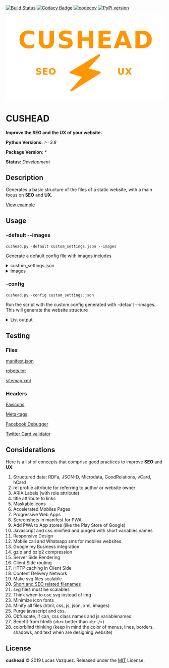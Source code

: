 [![Build Status](https://api.travis-ci.org/lucasvazq/cushead.svg?branch=master)](https://travis-ci.org/lucasvazq/cushead)
[![Codacy Badge](https://api.codacy.com/project/badge/Grade/ce412113e4144c9f9739a99a0d0b77f5)](https://app.codacy.com/app/lucasvazq/cushead?utm_source=github.com&utm_medium=referral&utm_content=lucasvazq/cushead&utm_campaign=Badge_Grade_Dashboard)
[![codecov](https://codecov.io/gh/lucasvazq/cushead/branch/master/graph/badge.svg)](https://codecov.io/gh/lucasvazq/cushead)
[![PyPI version](https://badge.fury.io/py/cushead.svg)](https://badge.fury.io/py/cushead)

<div align="center">
  <img src="./docs/logo.png" alt="cushead logo">
</div>

# CUSHEAD

**Improve the SEO and the UX of your website.**

**Python Versions:** _>=3.8_

**Package Version**: _*_

**Status:** _Development_

## Description

Generates a basic structure of the files of a static website,
with a main focus on **SEO** and **UX**.

[View example](./docs/example/)


## Usage

### -default --images

`cushead.py -default custom_settings.json --images`

Generate a default config file with images includes

<details>

  <summary>custom_settings.json</summary>

  Can edit all of this settings.

  ```json
{
    "comment":  {
        "About":            "Config file used by python CUSHEAD",
        "Format":           "JSON",
        "Git":              "https://github.com/lucasvazq/cushead",
        "Documentation":    "https://github.com/lucasvazq/cushead/blob/master/README.md"
    },
    "required": {
        "static_url":       "/static/"
    },
    "recommended": {
        "favicon_ico":      "./favicon_ico_16px.ico",
        "favicon_png":      "./favicon_png_1600px.png",
        "favicon_svg":      "./favicon_svg_scalable.svg",
        "preview_png":      "./preview_png_500px.png"
    },
    "default": {
        "general": {
            "content-type":     "text/html; charset=utf-8",
            "X-UA-Compatible":  "ie=edge",
            "viewport":         "width=device-width, initial-scale=1",
            "language":         "en",
            "territory":        "US",
            "clean_url":        "microsoft.com",
            "protocol":         "https://",
            "robots":           "index, follow"
        },
        "basic": {
            "title":            "Microsoft",
            "description":      "Technology Solutions",
            "subject":          "Home Page",
            "keywords":         "Microsoft, Windows",
            "background_color": "#FFFFFF",
            "author":           "Lucas Vazquez"
        },
        "social_media": {
            "facebook_app_id":  "123456",
            "twitter_user_@":   "@Microsoft",
            "twitter_user_id":  "123456"
        }
    },
    "progressive_web_apps": {
        "dir":              "ltr",
        "start_url":        "/",
        "orientation":      "landscape",
        "scope":            "/",
        "display":          "browser",
        "platform":        "web",
        "applications":     [
            {
                "platform":     "play",
                "url":          "https://play.google.com/store/apps/details?id=com.example.app",
                "id":           "com.example.app"
            },
            {
                "platform":     "itunes",
                "url":          "https://itunes.apple.com/app/example-app/id123456"
            }
        ]
    }
}
  ```

</details>

<details>

  <summary>Images</summary>

  ```txt
    favicon_ico_16px.ico
    favicon_png_1600px.png
    favicon_svg_scalable.svg
    preview_png_500px.png
  ```

</details>

### -config

`cushead.py -config custom_settings.json`

Run the script with the custom config generated with -default --images.
This will generate the website structure

<details>

  <summary>List output</summary>

*/: the folder where is the settings json file.

*STATIC/: The statics files folder. It depends on the 'static_url' key in the
settings file.

*IMAGES/: A tons of images files in png format, and one in svg.

```txt
*/
├─ custom_settings.json
└── /output
    ├── index.html
    ├── favicon.ico
    ├── robots.txt
    ├── sitemap.xml
    └── *STATIC/
        ├── manifest.json
        ├── browserconfig.xml
        └── *IMAGES/
```

</details>

## Testing

### Files

[manifest.json](https://manifest-validator.appspot.com/)

[robots.txt](https://sitechecker.pro/es/robots-tester/)

[sitemap.xml](https://www.xml-sitemaps.com/validate-xml-sitemap.html)

### Headers

[Favicons](https://realfavicongenerator.net/favicon_checker)

[Meta-tags](https://www.heymeta.com/)

[Facebook Debugger](https://developers.facebook.com/tools/debug/)

[Twitter Card validator](https://cards-dev.twitter.com/validator)

## Considerations

Here is a list of concepts that comprise good practices to improve **SEO** and
**UX**:

1) Structured data: RDFa, JSON-D, Microdata, GoodRelations, vCard, hCard
2) rel profile attribute for referring to author or website owner
3) ARIA Labels (with role attribute)
4) title attribute to links
5) Maskable icons
6) Accelerated Mobiles Pages
7) Progressive Web Apps
8) Screenshots in manifest for PWA
9) Add PWA to App stores (like the Play Store of Google)
10) Javascript and css minified and purged with short variables names
11) Responsive Design
12) Mobile call and Whatsapp sms for mobiles websites
13) Google my Business integration
14) gzip and bzip2 compression
15) Server Side Rendering
16) Client Side routing
17) HTTP caching in Client Side
18) Content Delivery Network
19) Make svg files scalable
20) [Short and SEO related filenames](https://saradoesseo.com/seo-basics/what-should-i-name-images-for-seo/)
21) svg files must be scalables
22) Think when to use svg instead of img
23) Minimize icon fonts
24) Minify all files (html, css, js, json, xml, images)
25) Purge javascript and css.
26) Obfuscate, if can, css class names and js variablenames
27) Benefit from html5 (`<br>` better than `<br />`)
28) colorblind thinking (keep in mind the color of menus, lines, borders, shadows, and text when are designing website)

## License

**cushead** © 2019 Lucas Vazquez. Released under the [MIT](http://mit-license.org/) License.
